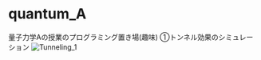 # quantum_A
量子力学Aの授業のプログラミング置き場(趣味)
①トンネル効果のシミュレーション
![Tunneling_1](https://user-images.githubusercontent.com/55901554/68329146-03073880-0114-11ea-828e-d32bf497c2c8.gif)
